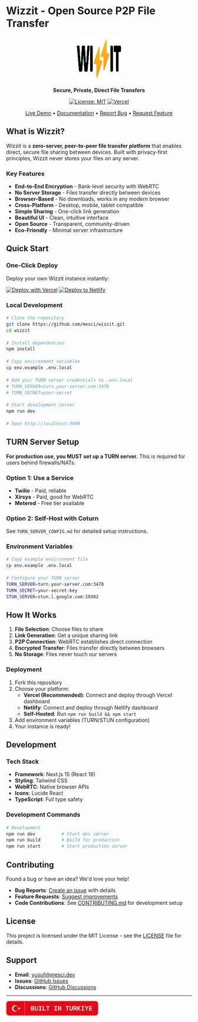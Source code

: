 # Wizzit - Open Source P2P File Transfer

<div align="center">
  <img src="public/logo.svg" alt="Wizzit Logo" width="120" height="120">
  
  **Secure, Private, Direct File Transfers**
  
  [![License: MIT](https://img.shields.io/badge/License-MIT-yellow.svg)](LICENSE)
  [![Vercel](https://img.shields.io/badge/Deploy-Vercel-black.svg)](https://vercel.com/new/clone?repository-url=https://github.com/mesci/wizzit)
  
  [Live Demo](https://wizzit.org) • [Documentation](#readme) • [Report Bug](../../issues) • [Request Feature](../../issues)
</div>

## What is Wizzit?

Wizzit is a **zero-server, peer-to-peer file transfer platform** that enables direct, secure file sharing between devices. Built with privacy-first principles, Wizzit never stores your files on any server.

### Key Features

- **End-to-End Encryption** - Bank-level security with WebRTC
- **No Server Storage** - Files transfer directly between devices
- **Browser-Based** - No downloads, works in any modern browser
- **Cross-Platform** - Desktop, mobile, tablet compatible
- **Simple Sharing** - One-click link generation
- **Beautiful UI** - Clean, intuitive interface
- **Open Source** - Transparent, community-driven
- **Eco-Friendly** - Minimal server infrastructure

## Quick Start

### One-Click Deploy

Deploy your own Wizzit instance instantly:

[![Deploy with Vercel](https://vercel.com/button)](https://vercel.com/new/clone?repository-url=https://github.com/mesci/wizzit)
[![Deploy to Netlify](https://www.netlify.com/img/deploy/button.svg)](https://app.netlify.com/start/deploy?repository=https://github.com/mesci/wizzit)

### Local Development

```bash
# Clone the repository
git clone https://github.com/mesci/wizzit.git
cd wizzit

# Install dependencies
npm install

# Copy environment variables
cp env.example .env.local

# Add your TURN server credentials to .env.local
# TURN_SERVER=turn.your-server.com:3478
# TURN_SECRET=your-secret

# Start development server
npm run dev

# Open http://localhost:3000
```

## TURN Server Setup

**For production use, you MUST set up a TURN server.** This is required for users behind firewalls/NATs.

### Option 1: Use a Service
- **Twilio** - Paid, reliable
- **Xirsys** - Paid, good for WebRTC
- **Metered** - Free tier available

### Option 2: Self-Host with Coturn
See `TURN_SERVER_CONFIG.md` for detailed setup instructions.

### Environment Variables

```bash
# Copy example environment file
cp env.example .env.local

# Configure your TURN server
TURN_SERVER=turn.your-server.com:3478
TURN_SECRET=your-secret-key
STUN_SERVER=stun.l.google.com:19302
```

## How It Works

1. **File Selection**: Choose files to share
2. **Link Generation**: Get a unique sharing link  
3. **P2P Connection**: WebRTC establishes direct connection
4. **Encrypted Transfer**: Files transfer directly between browsers
5. **No Storage**: Files never touch our servers

### Deployment

1. Fork this repository
2. Choose your platform:
   - **Vercel (Recommended)**: Connect and deploy through Vercel dashboard
   - **Netlify**: Connect and deploy through Netlify dashboard
   - **Self-Hosted**: Run `npm run build && npm start`
3. Add environment variables (TURN/STUN configuration)
4. Your instance is ready!

## Development

### Tech Stack

- **Framework**: Next.js 15 (React 18)
- **Styling**: Tailwind CSS
- **WebRTC**: Native browser APIs
- **Icons**: Lucide React
- **TypeScript**: Full type safety

### Development Commands

```bash
# Development
npm run dev          # Start dev server
npm run build        # Build for production
npm run start        # Start production server
```

## Contributing

Found a bug or have an idea? We'd love your help! 

- **Bug Reports**: [Create an issue](../../issues/new) with details
- **Feature Requests**: [Suggest improvements](../../issues/new) 
- **Code Contributions**: See [CONTRIBUTING.md](CONTRIBUTING.md) for development setup

## License

This project is licensed under the MIT License - see the [LICENSE](LICENSE) file for details.

## Support

- **Email**: [yusuf@mesci.dev](mailto:yusuf@mesci.dev)
- **Issues**: [GitHub Issues](../../issues)
- **Discussions**: [GitHub Discussions](../../discussions)

---

<div align="left">
  <img src="public/built-in-turkiye.svg" alt="Built in Turkiye" height="40">
</div> 
